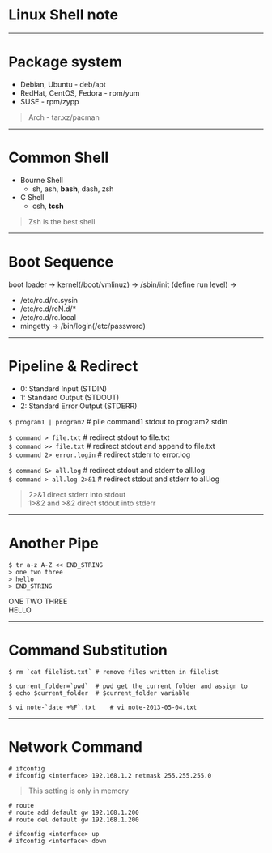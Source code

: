 # Linux Shell note

---

# Package system
  * Debian, Ubuntu - deb/apt
  * RedHat, CentOS, Fedora - rpm/yum
  * SUSE - rpm/zypp
> Arch - tar.xz/pacman
---

# Common Shell

  * Bourne Shell
    * sh, ash, **bash**, dash, zsh
  * C Shell
    * csh, **tcsh**
> Zsh is the best shell
  
---

# Boot Sequence
boot loader -> kernel(/boot/vmlinuz) -> /sbin/init (define run level)
->
* /etc/rc.d/rc.sysin
* /etc/rc.d/rcN.d/*
* /etc/rc.d/rc.local
* mingetty -> /bin/login(/etc/password)
---

# Pipeline & Redirect 
- 0: Standard Input (STDIN) 
- 1: Standard Output (STDOUT) 
- 2: Standard Error Output (STDERR) 

`$ program1 | program2` # pile command1 stdout to program2 stdin 

`$ command > file.txt` # redirect stdout to file.txt  
`$ command >> file.txt` # redirect stdout and append to file.txt  
`$ command 2> error.login` # redirect stderr to error.log  

`$ command &> all.log` # redirect stdout and stderr to all.log  
`$ command > all.log 2>&1` # redirect stdout and stderr to all.log  
> 2>&1 direct stderr into stdout   
> 1>&2 and >&2 direct stdout into stderr 

---

# Another Pipe

```
$ tr a-z A-Z << END_STRING
> one two three
> hello 
> END_STRING
```
ONE TWO THREE  
HELLO

---

# Command Substitution
```
$ rm `cat filelist.txt`	# remove files written in filelist

$ current_folder=`pwd`	# pwd get the current folder and assign to
$ echo $current_folder	# $current_folder variable

$ vi note-`date +%F`.txt	# vi note-2013-05-04.txt
```

---

# Network Command

```
# ifconfig  
# ifconfig <interface> 192.168.1.2 netmask 255.255.255.0 
```
> This setting is only in memory

```
# route 
# route add default gw 192.168.1.200
# route del default gw 192.168.1.200
```

```
# ifconfig <interface> up 
# ifconfig <interface> down 
```

